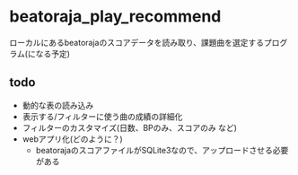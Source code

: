 # beatoraja_play_recommend

ローカルにあるbeatorajaのスコアデータを読み取り、課題曲を選定するプログラム(になる予定)

## todo
- 動的な表の読み込み
- 表示する/フィルターに使う曲の成績の詳細化
- フィルターのカスタマイズ(日数、BPのみ、スコアのみ など)
- webアプリ化(どのように？)
  - beatorajaのスコアファイルがSQLite3なので、アップロードさせる必要がある